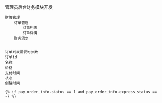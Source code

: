 管理员后台财务模块开发

```
财管管理
	订单管理
		订单列表
		订单详情
	财务流水
		
```

```
订单列表需要的参数
订单id
名称
价格
支付时间
状态
创建时间
```

```
{% if pay_order_info.status == 1 and pay_order_info.express_status == -7 %}
```

